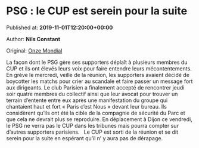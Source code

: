 
# PSG : le CUP est serein pour la suite

Published at: **2019-11-01T12:20:00+00:00**

Author: **Nils Constant**

Original: [Onze Mondial](http://www.onzemondial.com/ligue-1/2019-2020/psg-le-cup-est-serein-pour-la-suite-201389)

La façon dont le PSG gère ses supporters déplaît à plusieurs membres du CUP et ils ont élevés leurs voix pour faire entendre leurs mécontentements. En grève le mercredi, veille de la réunion, les supporters avaient décidé de boycotter les matchs pour crier au scandale et faire passer un message fort aux dirigeants.
Le club Parisien a finalement accepté de rencontrer jeudi soir quatre membres du collectif ainsi que leur avocat pour trouver un terrain d’entente entre eux après une manifestation du groupe qui chantaient haut et fort « Paris c’est Nous » devant leur bureau. Ils considèrent qu’ils ont été la cible de la compagnie de sécurité du Parc et que cela ne devrait plus se reproduire. En déplacement à Dijon ce vendredi, le PSG ne verra pas le CUP dans les tribunes mais pourra compter sur d’autres supporters parisiens.
 
Le CUP est sorti de la réunion et se dit serein pour la suite en espérant qu’il n’ y aura pas de dérapage.
